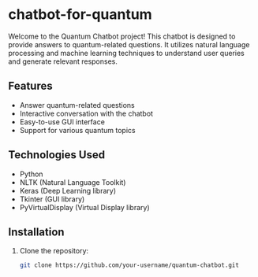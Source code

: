 # chatbot-for-quantum

Welcome to the Quantum Chatbot project! This chatbot is designed to provide answers to quantum-related questions. It utilizes natural language processing and machine learning techniques to understand user queries and generate relevant responses.

## Features

- Answer quantum-related questions
- Interactive conversation with the chatbot
- Easy-to-use GUI interface
- Support for various quantum topics

## Technologies Used

- Python
- NLTK (Natural Language Toolkit)
- Keras (Deep Learning library)
- Tkinter (GUI library)
- PyVirtualDisplay (Virtual Display library)

## Installation

1. Clone the repository:
   ```bash
   git clone https://github.com/your-username/quantum-chatbot.git
